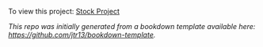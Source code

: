 To view this project: [Stock Project](tsangchriss.github.io/stock_project/)



*This repo was initially generated from a bookdown template available here: https://github.com/jtr13/bookdown-template.*

